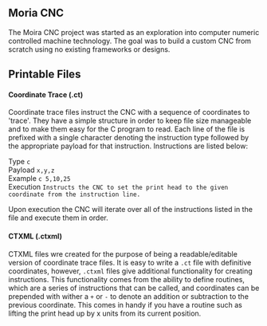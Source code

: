 ## Moria CNC
The Moira CNC project was started as an exploration into computer numeric controlled machine technology. The goal was to build a custom CNC from scratch using no existing frameworks or designs.

## Printable Files

#### Coordinate Trace (.ct)
Coordinate trace files instruct the CNC with a sequence of coordinates to 'trace'. They have a simple structure in order to keep file size manageable and to make them easy for the C program to read. Each line of the file is prefixed with a single character denoting the instruction type followed by the appropriate payload for that instruction. Instructions are listed below:

Type `c`  
Payload `x,y,z`  
Example `c 5,10,25`  
Execution `Instructs the CNC to set the print head to the given coordinate from the instruction line.`

Upon execution the CNC will iterate over all of the instructions listed in the file and execute them in order.

#### CTXML (.ctxml)
CTXML files wre created for the purpose of being a readable/editable version of coordinate trace files. It is easy to write a `.ct` file with definitive coordinates, however, `.ctxml` files give additional functionality for creating instructions. This functionality comes from the ability to define routines, which are a series of instructions that can be called, and coordinates can be prepended with wither a `+` or `-` to denote an addition or subtraction to the previous coordinate. This comes in handy if you have a routine such as lifting the print head up by x units from its current position.